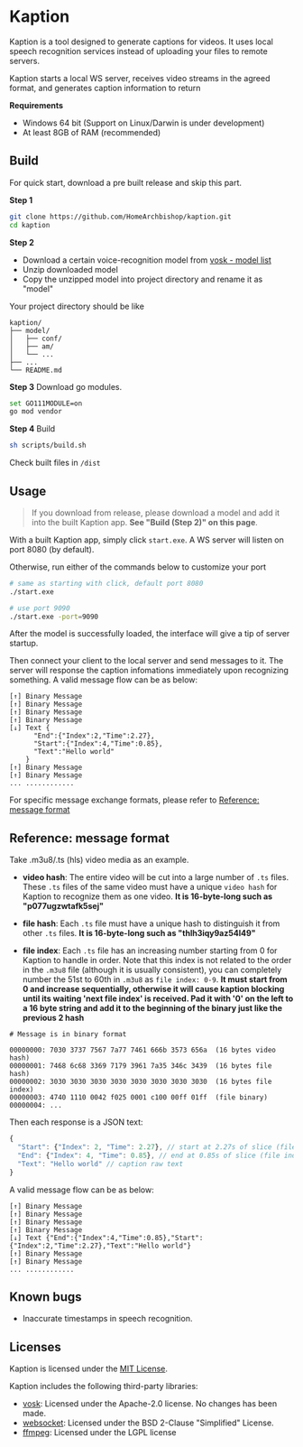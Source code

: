# Kaption

Kaption is a tool designed to generate captions for videos. It uses local speech recognition services instead of uploading your files to remote servers.

Kaption starts a local WS server, receives video streams in the agreed format, and generates caption information to return

**Requirements**
- Windows 64 bit (Support on Linux/Darwin is under development)
- At least 8GB of RAM (recommended)

## Build

For quick start, download a pre built release and skip this part.

**Step 1**

```sh
git clone https://github.com/HomeArchbishop/kaption.git
cd kaption
```

**Step 2**

- Download a certain voice-recognition model from [vosk - model list](https://alphacephei.com/vosk/models#:~:text=modified%20in%20runtime.-,Model%20list,-This%20is%20the)
- Unzip downloaded model
- Copy the unzipped model into project directory and rename it as "model"

Your project directory should be like
```
kaption/
├── model/
│   ├── conf/
│   ├── am/
│   └── ...
├── ...
└── README.md
```

**Step 3** Download go modules.

```sh
set GO111MODULE=on
go mod vendor
```

**Step 4** Build

```sh
sh scripts/build.sh
```

Check built files in `/dist`

## Usage

> If you download from release, please download a model and add it into the built Kaption app. **See "Build (Step 2)" on this page**.

With a built Kaption app, simply click `start.exe`. A WS server will listen on port 8080 (by default).

Otherwise, run either of the commands below to customize your port

```sh
# same as starting with click, default port 8080
./start.exe

# use port 9090
./start.exe -port=9090
```

After the model is successfully loaded, the interface will give a tip of server startup.

Then connect your client to the local server and send messages to it. The server will response the caption infomations immediately upon recognizing something. A valid message flow can be as below:

```
[↑] Binary Message
[↑] Binary Message
[↑] Binary Message
[↑] Binary Message
[↓] Text {
      "End":{"Index":2,"Time":2.27},
      "Start":{"Index":4,"Time":0.85},
      "Text":"Hello world"
    }
[↑] Binary Message
[↑] Binary Message
... ............
```

For specific message exchange formats, please refer to [Reference: message format](#reference:-message-format)

## Reference: message format

Take .m3u8/.ts (hls) video media as an example.

- **video hash**: The entire video will be cut into a large number of `.ts` files. These `.ts` files of the same video must have a unique `video hash` for Kaption to recognize them as one video. **It is 16-byte-long such as "p077ugzwtafk5sej"**

- **file hash**: Each `.ts` file must have a unique hash to distinguish it from other `.ts` files. **It is 16-byte-long such as "thlh3iqy9az54l49"**

- **file index**: Each `.ts` file has an increasing number starting from 0 for Kaption to handle in order. Note that this index is not related to the order in the `.m3u8` file (although it is usually consistent), you can completely number the 51st to 60th in `.m3u8` as `file index: 0-9`. **It must start from 0 and increase sequentially, otherwise it will cause kaption blocking until its waiting 'next file index' is received. Pad it with '0' on the left to a 16 byte string and add it to the beginning of the binary just like the previous 2 hash**
```
# Message is in binary format

00000000: 7030 3737 7567 7a77 7461 666b 3573 656a  (16 bytes video hash)
00000001: 7468 6c68 3369 7179 3961 7a35 346c 3439  (16 bytes file hash)
00000002: 3030 3030 3030 3030 3030 3030 3030 3030  (16 bytes file index)
00000003: 4740 1110 0042 f025 0001 c100 00ff 01ff  (file binary)
00000004: ...
```

Then each response is a JSON text:
```js
{
  "Start": {"Index": 2, "Time": 2.27}, // start at 2.27s of slice (file index:2)
  "End": {"Index": 4, "Time": 0.85}, // end at 0.85s of slice (file index:4)
  "Text": "Hello world" // caption raw text
}
```

A valid message flow can be as below:

```
[↑] Binary Message
[↑] Binary Message
[↑] Binary Message
[↑] Binary Message
[↓] Text {"End":{"Index":4,"Time":0.85},"Start":{"Index":2,"Time":2.27},"Text":"Hello world"}
[↑] Binary Message
[↑] Binary Message
... ............
```

## Known bugs
- Inaccurate timestamps in speech recognition.

## Licenses

Kaption is licensed under the [MIT License](LICENSE).

Kaption includes the following third-party libraries:

- [vosk](https://github.com/alphacep/vosk-api): Licensed under the Apache-2.0 license. No changes has been made.
- [websocket](https://github.com/gorilla/websocket): Licensed under the BSD 2-Clause "Simplified" License.
- [ffmpeg](https://www.ffmpeg.org): Licensed under the LGPL license
